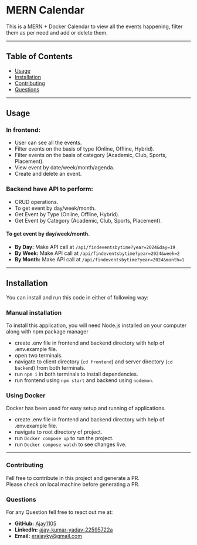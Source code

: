 # MERN Calendar
This is a MERN + Docker Calendar to view all the events happening, filter them as per need and add or delete them.

-----

## Table of Contents

- [Usage](#usage)
- [Installation](#installation)
- [Contributing](#contributing)
- [Questions](#questions)

-----

## Usage

### In frontend:
- User can see all the events.
- Filter events on the basis of type (Online, Offline, Hybrid).
- Filter events on the basis of category (Academic, Club, Sports, Placement).
- View event by date/week/month/agenda.
- Create and delete an event.

### Backend have API to perform:
- CRUD operations.
- To get event by day/week/month. 
- Get Event by Type (Online, Offline, Hybrid).
- Get Event by Category (Academic, Club, Sports, Placement).

#### To get event by day/week/month. 
- **By Day:** Make API call at `/api/findeventsbytime?year=2024&day=19`
- **By Week:** Make API call at `/api/findeventsbytime?year=2024&week=2`
- **By Month:** Make API call at `/api/findeventsbytime?year=2024&month=1`

-----

## Installation

You can install and run this code in either of following way:

### Manual installation

To install this application, you will need Node.js installed on your computer along with npm package manager

- create .env file in frontend and backend directory with help of .env.example file.
- open two terminals.
- navigate to client directory (`cd frontend`) and server directory (`cd backend`) from both terminals.
- run `npm i` in both terminals to install dependencies.
- run frontend using `npm start` and backend using `nodemon`.

### Using Docker
Docker has been used for easy setup and running of applications.

- create .env file in frontend and backend directory with help of .env.example file.
- navigate to root directory of project.
- run `Docker compose up` to run the project.
- run `Docker compose watch` to see changes live.

-----

### Contributing

Fell free to contribute in this project and generate a PR. 
<br>
Please check on local machine before generating a PR.

### Questions

For any Question fell free to react out me at:

- **GitHub:** [Ajay1105](https://github.com/Ajay1105) 
- **LinkedIn:** [ajay-kumar-yadav-22595722a](https://www.linkedin.com/in/ajay-kumar-yadav-22595722a/) 
- **Email:** erajayky@gmail.com

